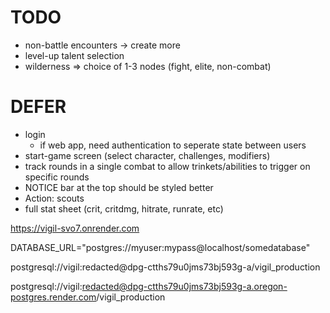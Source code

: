 # TODO

- non-battle encounters -> create more
- level-up talent selection
- wilderness => choice of 1-3 nodes (fight, elite, non-combat)


DEFER
=========
- login
    - if web app, need authentication to seperate state between users
- start-game screen (select character, challenges, modifiers)
- track rounds in a single combat to allow trinkets/abilities to trigger on specific rounds
- NOTICE bar at the top should be styled better
- Action: scouts
- full stat sheet (crit, critdmg, hitrate, runrate, etc)


https://vigil-svo7.onrender.com

DATABASE_URL="postgres://myuser:mypass@localhost/somedatabase"

postgresql://vigil:redacted@dpg-ctths79u0jms73bj593g-a/vigil_production

postgresql://vigil:redacted@dpg-ctths79u0jms73bj593g-a.oregon-postgres.render.com/vigil_production

